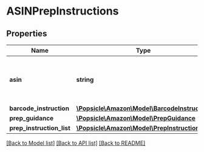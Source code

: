 # ASINPrepInstructions

## Properties
Name | Type | Description | Notes
------------ | ------------- | ------------- | -------------
**asin** | **string** | The Amazon Standard Identification Number (ASIN) of the item. | [optional] 
**barcode_instruction** | [**\Popsicle\Amazon\Model\BarcodeInstruction**](BarcodeInstruction.md) |  | [optional] 
**prep_guidance** | [**\Popsicle\Amazon\Model\PrepGuidance**](PrepGuidance.md) |  | [optional] 
**prep_instruction_list** | [**\Popsicle\Amazon\Model\PrepInstructionList**](PrepInstructionList.md) |  | [optional] 

[[Back to Model list]](../../README.md#documentation-for-models) [[Back to API list]](../../README.md#documentation-for-api-endpoints) [[Back to README]](../../README.md)

